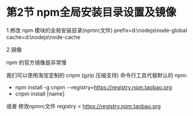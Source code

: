 # 第2节 npm全局安装目录设置及镜像

1.修改 npm 模块的全局安装目录(npmrc文件)
prefix=d:\nodejs\node-global
cache=d:\nodejs\node-cache


2.镜像

npm 的官方镜像是非常慢

我们可以使用淘宝定制的 cnpm (gzip 压缩支持) 命令行工具代替默认的 npm:

* npm install -g cnpm --registry=https://registry.npm.taobao.org
* cnpm install [name]


或者 修改npmrc文件
registry = https://registry.npm.taobao.org
